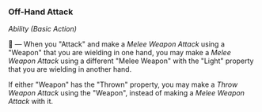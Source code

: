 ### Off-Hand Attack
*Ability (Basic Action)*  

🔷 — When you "Attack" and make a *Melee Weapon Attack* using a "Weapon" that you are wielding in one hand, you may make a *Melee Weapon Attack* using a different "Melee Weapon" with the "Light" property that you are wielding in another hand.

If either "Weapon" has the "Thrown" property, you may make a *Throw Weapon Attack* using the "Weapon", instead of making a *Melee Weapon Attack* with it.
